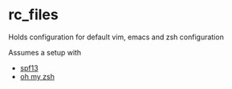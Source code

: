 rc_files
========

Holds configuration for default vim, emacs and zsh configuration

Assumes a setup with 

- [spf13](http://vim.spf13.com/)
- [oh my zsh](https://github.com/robbyrussell/oh-my-zsh)
